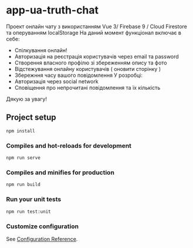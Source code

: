 # app-ua-truth-chat
Проект онлайн чату з використанням Vue 3/ Firebase 9 / Cloud Firestore та оперуванням localStorage
На даний момент функціонал включає в себе:
- Спілкування онлайн!
- Авторизація на реєстрація користувачів через email та password
- Створення власного профілю зі збереженням опису та фото
- Відстежування онлайну користувачів ( оновити сторінку )
- Збережння часу вашого повідомлення
У розробці:
- Авторизація через social network
- Сповіщення про непрочитані повідомлення та їх кількість

Дякую за увагу!

## Project setup
```
npm install
```

### Compiles and hot-reloads for development
```
npm run serve
```

### Compiles and minifies for production
```
npm run build
```

### Run your unit tests
```
npm run test:unit
```

### Customize configuration
See [Configuration Reference](https://cli.vuejs.org/config/).
